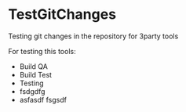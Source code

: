 # TestGitChanges
Testing git changes in the repository for 3party tools

For testing this tools:
- Build QA
- Build Test
- Testing
- fsdgdfg
- asfasdf
fsgsdf

